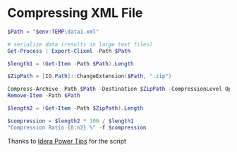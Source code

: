 # Compressing XML File


```PowerShell
$Path = "$env:TEMP\data1.xml"

# serialize data (results in large text files)
Get-Process | Export-Clixml -Path $Path

$length1 = (Get-Item -Path $Path).Length

$ZipPath = [IO.Path]::ChangeExtension($Path, ".zip")

Compress-Archive -Path $Path -Destination $ZipPath -CompressionLevel Optimal -Force
Remove-Item -Path $Path

$length2 = (Get-Item -Path $ZipPath).Length

$compression = $length2 * 100 / $length1
"Compression Ratio {0:n2} %" -f $compression 
```






















Thanks to [Idera Power Tips](https://community.idera.com/database-tools/powershell/powertips/b/tips/posts/compressing-serialized-data) for the script

